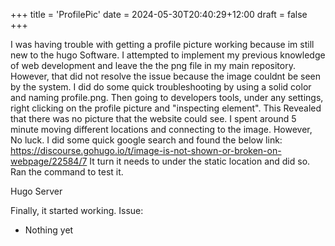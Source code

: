 +++
title = 'ProfilePic'
date = 2024-05-30T20:40:29+12:00
draft = false
+++

I was having trouble with getting a profile picture working because im still new to the hugo Software. I attempted to implement my previous knowledge of web development and leave the the png file in my main repository. However, that did not resolve the issue because the image couldnt be seen by the system.
I did do some quick troubleshooting by using a solid color and naming profile.png. Then going to developers tools, under any settings, right clicking on the profile picture and "inspecting element".
This Revealed that there was no picture that the website could see. I spent around 5 minute moving different locations and connecting to the image. However, No luck.
I did some quick google search and found the below link:
https://discourse.gohugo.io/t/image-is-not-shown-or-broken-on-webpage/22584/7
It turn it needs to under the static location and did so.
Ran the command to test it.

Hugo Server

Finally, it started working.
Issue:
- Nothing yet

